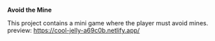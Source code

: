 **Avoid the Mine**

This project contains a mini game where the player must avoid mines.
preview: https://cool-jelly-a69c0b.netlify.app/
